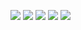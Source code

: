 ![](/_images/Photo-table-galerie-1.webp) ![](/_images/Photo-table-galerie-2.webp) ![](/_images/Photo-table-galerie-4.webp) ![](/_images/Photo-table-galerie-3.webp) ![](/_images/Photo-table-galerie-5.webp)
